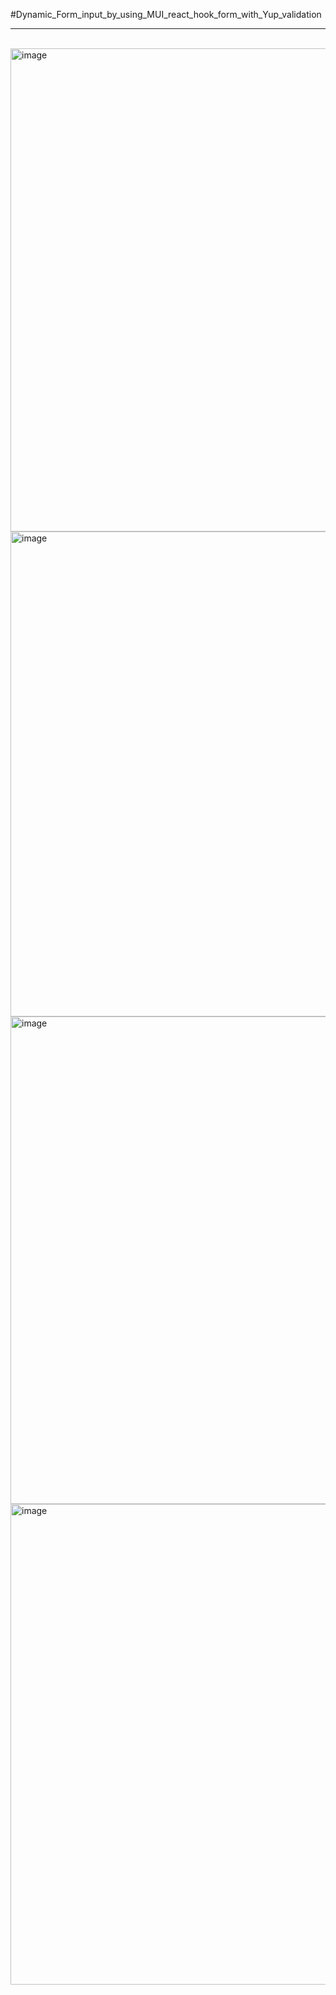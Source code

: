#Dynamic_Form_input_by_using_MUI_react_hook_form_with_Yup_validation
<hr/>
<br/>

<img width="1600" height="773" alt="image" src="https://github.com/user-attachments/assets/c3383436-226e-4c46-bb17-0182f4658c63" />
<img width="1600" height="776" alt="image" src="https://github.com/user-attachments/assets/7c06fafd-0665-4ad5-af41-7a3476badeb1" />
<img width="1599" height="780" alt="image" src="https://github.com/user-attachments/assets/af33b6d0-09a2-40cf-b5e9-8bc4dbb426a3" />
<img width="1599" height="769" alt="image" src="https://github.com/user-attachments/assets/9dac6cb6-2c12-4c48-9267-5e00dd17df24" />




